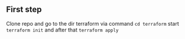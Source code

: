 ## First step
Clone repo and go to the dir terraform via command `cd terraform`
start `terraform init` and after that `terraform apply`
